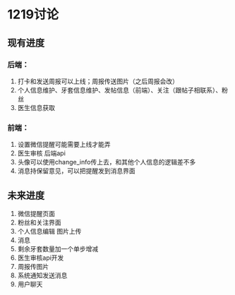 # 1219讨论

## 现有进度

### 后端：

1. 打卡和发送周报可以上线；周报传送图片（之后周报会改）
2. 个人信息维护、牙套信息维护、发帖信息（前端）、关注（跟帖子相联系）、粉丝
3. 医生信息获取

### 前端：

1. 设置微信提醒可能需要上线才能弄
2. 医生审核 后端api
3. 头像可以使用change_info传上去，和其他个人信息的逻辑差不多
4. 消息持保留意见，可以把提醒发到消息界面



## 未来进度

1. 微信提醒页面
2. 粉丝和关注界面
3. 个人信息编辑 图片上传
4. 消息
5. 剩余牙套数量加一个单步增减
6. 医生审核api开发
7. 周报传图片
8. 系统通知发送消息
9. 用户聊天



